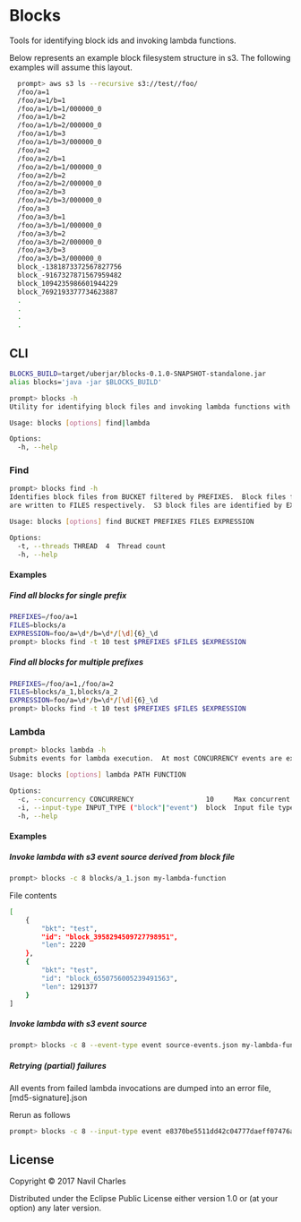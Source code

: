 # Blocks

Tools for identifying block ids and invoking lambda functions.


Below represents an example block filesystem structure in s3.  The following examples will
assume this layout.
```bash
  prompt> aws s3 ls --recursive s3://test//foo/
  /foo/a=1
  /foo/a=1/b=1
  /foo/a=1/b=1/000000_0
  /foo/a=1/b=2
  /foo/a=1/b=2/000000_0
  /foo/a=1/b=3
  /foo/a=1/b=3/000000_0
  /foo/a=2
  /foo/a=2/b=1
  /foo/a=2/b=1/000000_0
  /foo/a=2/b=2
  /foo/a=2/b=2/000000_0
  /foo/a=2/b=3
  /foo/a=2/b=3/000000_0
  /foo/a=3
  /foo/a=3/b=1
  /foo/a=3/b=1/000000_0
  /foo/a=3/b=2
  /foo/a=3/b=2/000000_0
  /foo/a=3/b=3
  /foo/a=3/b=3/000000_0
  block_-1381873372567827756
  block_-9167327871567959482
  block_1094235986601944229
  block_7692193377734623887
  .
  .
  .
  .

```

## CLI

```bash
BLOCKS_BUILD=target/uberjar/blocks-0.1.0-SNAPSHOT-standalone.jar
alias blocks='java -jar $BLOCKS_BUILD'
```

```bash
prompt> blocks -h
Utility for identifying block files and invoking lambda functions with s3 events.

Usage: blocks [options] find|lambda

Options:
  -h, --help
```

### Find

```bash
prompt> blocks find -h
Identifies block files from BUCKET filtered by PREFIXES.  Block files from each PREFIX
are written to FILES respectively.  S3 block files are identified by EXPRESSION (regexp).

Usage: blocks [options] find BUCKET PREFIXES FILES EXPRESSION

Options:
  -t, --threads THREAD  4  Thread count
  -h, --help
```

#### Examples

##### Find all blocks for single prefix
```bash
PREFIXES=/foo/a=1
FILES=blocks/a
EXPRESSION=foo/a=\d*/b=\d*/[\d]{6}_\d
prompt> blocks find -t 10 test $PREFIXES $FILES $EXPRESSION
```

##### Find all blocks for multiple prefixes
```bash
PREFIXES=/foo/a=1,/foo/a=2
FILES=blocks/a_1,blocks/a_2
EXPRESSION=foo/a=\d*/b=\d*/[\d]{6}_\d
prompt> blocks find -t 10 test $PREFIXES $FILES $EXPRESSION
```


### Lambda
```bash
prompt> blocks lambda -h
Submits events for lambda execution.  At most CONCURRENCY events are executed concurrently.

Usage: blocks [options] lambda PATH FUNCTION

Options:
  -c, --concurrency CONCURRENCY                  10     Max concurrent lambda invocations
  -i, --input-type INPUT_TYPE ("block"|"event")  block  Input file type
  -h, --help
```

#### Examples

##### Invoke lambda with s3 event source derived from block file 
```bash
prompt> blocks -c 8 blocks/a_1.json my-lambda-function
```

File contents
```bash
[
    {
        "bkt": "test",
        "id": "block_3958294509727798951",
        "len": 2220
    },
    {
        "bkt": "test",
        "id": "block_6550756005239491563",
        "len": 1291377
    }
]
```

##### Invoke lambda with s3 event source
```bash
prompt> blocks -c 8 --event-type event source-events.json my-lambda-function
```

##### Retrying (partial) failures
All events from failed lambda invocations are dumped into an error file, [md5-signature].json

Rerun as follows
```bash
prompt> blocks -c 8 --input-type event e8370be5511dd42c04777daeff07476a.json my-lambda-function
```


## License

Copyright © 2017 Navil Charles

Distributed under the Eclipse Public License either version 1.0 or (at
your option) any later version.
